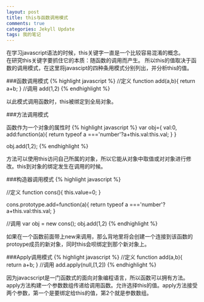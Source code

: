 ```yaml
---
layout: post
title: this与函数调用模式
comments: true
categories: Jekyll Update
tags: 我的笔记
---
```


在学习javascript语法的时候，this关键字一直是一个比较容易混淆的概念。   
在研究this关键字要抓住它的本质：随函数的调用而产生。
所以this的值取决于函数的调用模式，在这里将javascipt的四种条用模式分别列出，并分析this的值。

###函数调用模式
{% highlight javascript %}
//定义
function add(a,b){
	return a+b;
}
//调用
add(1,2)
{% endhighlight %}

以此模式调用函数时，this被绑定到全局对象。

###方法调用模式

函数作为一个对象的属性时
{% highlight javascript %}
var obj={
	val:0,
	add:function(a){
		return typeof a ==='number'?a+this.val:this.val;
	}
}

obj.add(1,2);
{% endhighlight %}

方法可以使用this访问自己所属的对象，所以它能从对象中取值或对对象进行修改。this到对象的绑定发生在调用的时候。

###构造器调用模式
{% highlight javascript %}

//定义
function cons(){
	this.value=0;
}

cons.prototype.add=function(a){
	 return typeof a ==='number'?a+this.val:this.val;
}

//调用
var obj = new cons();
obj.add(1,2)
{% endhighlight %}

如果在一个函数前面带上new来调用，那么背地里将会创建一个连接到该函数的protoype成员的新对象，同时this会呗绑定到那个新对象上。

###Apply调用模式
{% highlight javascript %}
//定义
function add(a,b){
	return a+b;
}
//调用
add.apply(null,[1,2])
{% endhighlight %}

因为javacscript是一门函数式的面向对象编程语言，所以函数可以拥有方法。   
apply方法构建一个参数数组传递给调用函数。允许选择this的值。apply方法接受两个参数，第一个是要绑定给this的值，第2个就是参数数组。


